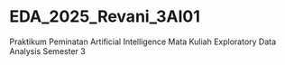 # EDA_2025_Revani_3AI01
Praktikum Peminatan Artificial Intelligence Mata Kuliah Exploratory Data Analysis Semester 3 
